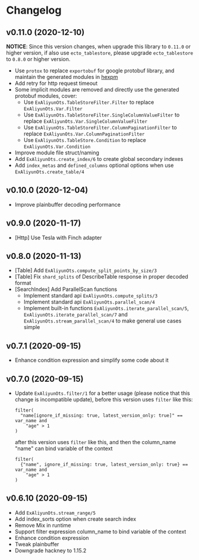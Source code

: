 # Changelog

## v0.11.0 (2020-12-10)

**NOTICE**: Since this version changes, when upgrade this library to `0.11.0` or higher version, if also use
`ecto_tablestore`, please upgrade `ecto_tablestore` to `0.8.0` or higher version.

* Use `protox` to replace `exportobuf` for google protobuf library, and maintain the generated modules in [hexpm](https://hex.pm/packages/tablestore_protos)
* Add retry for http request timeout
* Some implicit modules are removed and directly use the generated protobuf modules, cover:
    - Use `ExAliyunOts.TableStoreFilter.Filter` to replace `ExAliyunOts.Var.Filter`
    - Use `ExAliyunOts.TableStoreFilter.SingleColumnValueFilter` to replace `ExAliyunOts.Var.SingleColumnValueFilter`
    - Use `ExAliyunOts.TableStoreFilter.ColumnPaginationFilter` to replace `ExAliyunOts.Var.ColumnPaginationFilter`
    - Use `ExAliyunOts.TableStore.Condition` to replace `ExAliyunOts.Var.Condition`
* Improve module file struct/naming
* Add `ExAliyunOts.create_index/6` to create global secondary indexes
* Add `index_metas` and `defined_columns` optional options when use `ExAliyunOts.create_table/4`

## v0.10.0 (2020-12-04)
* Improve plainbuffer decoding performance

## v0.9.0 (2020-11-17)
* [Http] Use Tesla with Finch adapter

## v0.8.0 (2020-11-13)
* [Table] Add `ExAliyunOts.compute_split_points_by_size/3`
* [Table] Fix `shard_splits` of DescribeTable response in proper decoded format
* [SearchIndex] Add ParallelScan functions
	- Implement standard api `ExAliyunOts.compute_splits/3`
	- Implement standard api `ExAliyunOts.parallel_scan/4`
	- Implement built-in functions `ExAliyunOts.iterate_parallel_scan/5`, `ExAliyunOts.iterate_parallel_scan/7` and
    `ExAliyunOts.stream_parallel_scan/4` to make general use cases simple

## v0.7.1 (2020-09-15)
* Enhance condition expression and simplify some code about it

## v0.7.0 (2020-09-15)
* Update `ExAliyunOts.filter/1` for a better usage (please notice that this change is incompatible update),
  before this version uses `filter` like this:

  ```
  filter(
    "name[ignore_if_missing: true, latest_version_only: true]" == var_name and
      "age" > 1
  )
  ```

  after this version uses `filter` like this, and then the column_name "name" can bind variable of the context

  ```
  filter(
    {"name", ignore_if_missing: true, latest_version_only: true} == var_name and
      "age" > 1
  )
  ```

## v0.6.10 (2020-09-15)
* Add `ExAliyunOts.stream_range/5`
* Add index_sorts option when create search index
* Remove Mix in runtime
* Support filter expression column_name to bind variable of the context
* Enhance condition expression
* Tweak plainbuffer
* Downgrade hackney to 1.15.2
